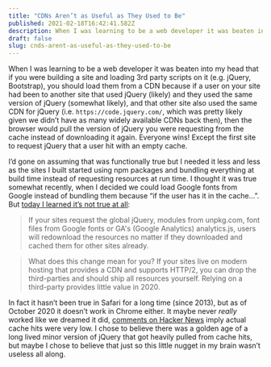 ```yaml
---
title: "CDNs Aren’t as Useful as They Used to Be"
published: 2021-02-18T16:42:41.582Z
description: When I was learning to be a web developer it was beaten into my head that if you were building a site and loading 3rd party scripts on it (e.g. jQuery, Bootstrap), you should load them from a CDN because if a user on your site had been to another site that used jQuery (likely) and they used the same version of jQuery (somewhat likely), and that other site also used the same CDN for jQuery (i.e. `https://code.jquery.com/`, which was pretty likely given we didn’t have as many widely available CDNs back then), then the browser would pull the version of jQuery you were requesting from the cache instead of downloading it again. Everyone wins! Except the first site to request jQuery that a user hit with an empty cache.
draft: false
slug: cnds-arent-as-useful-as-they-used-to-be
---
```


When I was learning to be a web developer it was beaten into my head that if you were building a site and loading 3rd party scripts on it (e.g. jQuery, Bootstrap), you should load them from a CDN because if a user on your site had been to another site that used jQuery (likely) and they used the same version of jQuery (somewhat likely), and that other site also used the same CDN for jQuery (i.e. `https://code.jquery.com/`, which was pretty likely given we didn’t have as many widely available CDNs back then), then the browser would pull the version of jQuery you were requesting from the cache instead of downloading it again. Everyone wins! Except the first site to request jQuery that a user hit with an empty cache.

I’d gone on assuming that was functionally true but I needed it less and less as the sites I built started using npm packages and bundling everything at build time instead of requesting resources at run time. I thought it was true somewhat recently, when I decided we could load Google fonts from Google instead of bundling them because “if the user has it in the cache…”. But [today I learned it’s not true at all](https://www.stefanjudis.com/notes/say-goodbye-to-resource-caching-across-sites-and-domains/):

> If your sites request the global jQuery, modules from unpkg.com, font files from Google fonts or GA's (Google Analytics) analytics.js, users will redownload the resources no matter if they downloaded and cached them for other sites already.

> What does this change mean for you? If your sites live on modern hosting that provides a CDN and supports HTTP/2, you can drop the third-parties and should ship all resources yourself. Relying on a third-party provides little value in 2020.

 In fact it hasn’t been true in Safari for a long time (since 2013), but as of October 2020 it doesn’t work in Chrome either. It maybe never _really_ worked like we dreamed it did, [comments on Hacker News](https://news.ycombinator.com/item?id=24894135) imply actual cache hits were very low. I chose to believe there was a golden age of a long lived minor version of jQuery that got heavily pulled from cache hits, but maybe I chose to believe that just so this little nugget in my brain wasn’t useless all along.